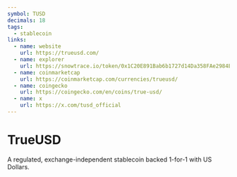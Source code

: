 ```yaml
---
symbol: TUSD
decimals: 18
tags:
  - stablecoin
links:
  - name: website
    url: https://trueusd.com/
  - name: explorer
    url: https://snowtrace.io/token/0x1C20E891Bab6b1727d14Da358FAe2984Ed9B59EB
  - name: coinmarketcap
    url: https://coinmarketcap.com/currencies/trueusd/
  - name: coingecko
    url: https://coingecko.com/en/coins/true-usd/
  - name: x
    url: https://x.com/tusd_official
---
```


# TrueUSD

A regulated, exchange-independent stablecoin backed 1-for-1 with US Dollars.

